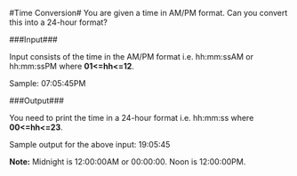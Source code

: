 #Time Conversion#
You are given a time in AM/PM format. Can you convert this into a 24-hour format?

###Input###

Input consists of the time in the AM/PM format i.e. hh:mm:ssAM or hh:mm:ssPM 
where **01<=hh<=12**.

Sample: 07:05:45PM

###Output###

You need to print the time in a 24-hour format i.e. hh:mm:ss 
where **00<=hh<=23**.

Sample output for the above input: 19:05:45

**Note:** Midnight is 12:00:00AM or 00:00:00. Noon is 12:00:00PM.